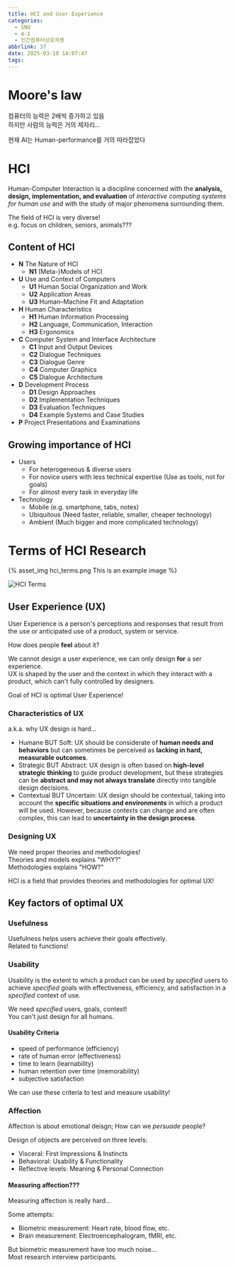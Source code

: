 ```yaml
---
title: HCI and User Experience
categories:
  - SNU
  - 4-1
  - 인간컴퓨터상호작용
abbrlink: 37
date: 2025-03-10 14:07:47
tags:
---
```


# Moore's law

컴퓨터의 능력은 2배씩 증가하고 있음  
하지만 사람의 능력은 거의 제자리...

현재 AI는 Human-performance를 거의 따라잡았다

# HCI

Human-Computer Interaction is a discipline concerned with the **analysis, design, implementation, and evaluation** of *interactive computing systems for human use* and with the study of major phenomena surrounding them.

The field of HCI is very diverse!  
e.g. focus on children, seniors, animals???

## Content of HCI

- **N** The Nature of HCI
  - **N1** (Meta-)Models of HCI
- **U** Use and Context of Computers
  - **U1** Human Social Organization and Work
  - **U2** Application Areas
  - **U3** Human–Machine Fit and Adaptation
- **H** Human Characteristics
  - **H1** Human Information Processing
  - **H2** Language, Communication, Interaction
  - **H3** Ergonomics
- **C** Computer System and Interface Architecture
  - **C1** Input and Output Devices
  - **C2** Dialogue Techniques
  - **C3** Dialogue Genre
  - **C4** Computer Graphics
  - **C5** Dialogue Architecture
- **D** Development Process
  - **D1** Design Approaches
  - **D2** Implementation Techniques
  - **D3** Evaluation Techniques
  - **D4** Example Systems and Case Studies
- **P** Project Presentations and Examinations

## Growing importance of HCI

- Users
  - For heterogeneous & diverse users
  - For novice users with less technical expertise (Use as tools, not for goals)
  - For almost every task in everyday life
- Technology
  - Mobile (e.g. smartphone, tabs, notes)
  - Ubiquitous (Need faster, reliable, smaller, cheaper technology)
  - Ambient (Much bigger and more complicated technology)

# Terms of HCI Research

{% asset_img hci_terms.png This is an example image %}

![HCI Terms](hci_terms.png)

## User Experience (UX)

User Experience is a person's perceptions and responses that result from the use or anticipated use of a product, system or service.

How does people **feel** about it?

We cannot design a user experience, we can only design **for** a ser experience.  
UX is shaped by the user and the context in which they interact with a product, which can't fully controlled by designers.

Goal of HCI is optimal User Experience!

### Characteristics of UX

a.k.a. why UX design is hard...

- Humane BUT Soft: UX should be considerate of **human needs and behaviors** but can sometimes be perceived as **lacking in hard, measurable outcomes**.
- Strategic BUT Abstract: UX design is often based on **high-level strategic thinking** to guide product development, but these strategies can be **abstract and may not always translate** directly into tangible design decisions.
- Contextual BUT Uncertain: UX design should be contextual, taking into account the **specific situations and environments** in which a product will be used. However, because contexts can change and are often complex, this can lead to **uncertainty in the design process**.

### Designing UX

We need proper theories and methodologies!  
Theories and models explains "WHY?"  
Methodologies explains "HOW?"

HCI is a field that provides theories and methodologies for optimal UX!

## Key factors of optimal UX

### Usefulness

Usefulness helps users achieve their goals effectively.  
Related to functions!

### Usability

Usability is the extent to which a product can be used by *specified* users to achieve *specified* goals with effectiveness, efficiency, and satisfaction in a *specified* context of use.

We need *specified* users, goals, context!  
You can't just design for all humans.

#### Usability Criteria

- speed of performance (efficiency)
- rate of human error (effectiveness)
- time to learn (learnability)
- human retention over time (memorability)
- subjective satisfaction

We can use these criteria to test and measure usability!

### Affection

Affection is about emotional deisgn; How can we *persuade* people?

Design of objects are perceived on three levels:

- Visceral: First Impressions & Instincts
- Behavioral: Usability & Functionality
- Reflective levels: Meaning & Personal Connection

#### Measuring affection???

Measuring affection is really hard...

Some attempts:

- Biometric measurement: Heart rate, blood flow, etc.
- Brain measurement: Electroencephalogram, fMRI, etc.

But biometric measurement have too much noise...  
Most research interview participants.
